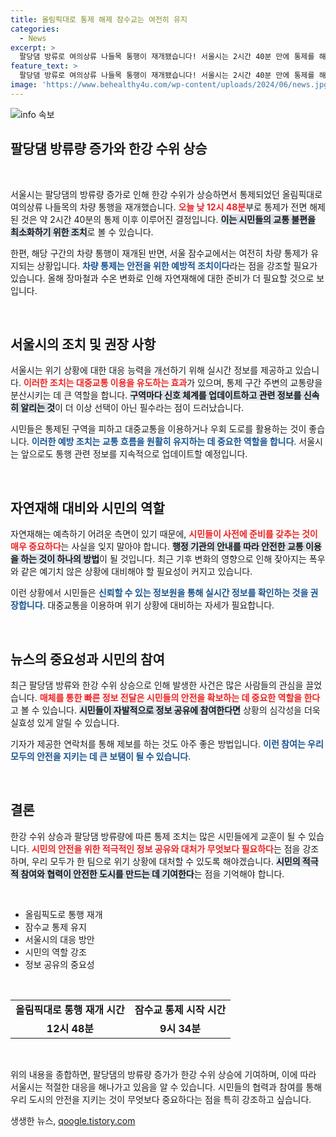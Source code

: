 ```yaml
---
title: 올림픽대로 통제 해제 잠수교는 여전히 유지
categories:
  - News
excerpt: >
  팔당댐 방류로 여의상류 나들목 통행이 재개됐습니다! 서울시는 2시간 40분 만에 통제를 해제했지만, 잠수교는 여전히 막혀 있습니다. 서울의 교통 상황을 빠르게 확인하세요!
feature_text: >
  팔당댐 방류로 여의상류 나들목 통행이 재개됐습니다! 서울시는 2시간 40분 만에 통제를 해제했지만, 잠수교는 여전히 막혀 있습니다. 서울의 교통 상황을 빠르게 확인하세요!
image: 'https://www.behealthy4u.com/wp-content/uploads/2024/06/news.jpg'
---
```


<p><img src="https://www.behealthy4u.com/wp-content/uploads/2024/06/news.jpg" alt="info 속보" /></p>

<h2 data-ke-size="size26">팔당댐 방류량 증가와 한강 수위 상승</h2>

<p data-ke-size="size16">&nbsp;</p>

<p>서울시는 팔당댐의 방류량 증가로 인해 한강 수위가 상승하면서 통제되었던 올림픽대로 여의상류 나들목의 차량 통행을 재개했습니다. <b><span style="color: #ee2323;">오늘 낮 12시 48분</span></b>부로 통제가 전면 해제된 것은 약 2시간 40분의 통제 이후 이루어진 결정입니다. <b><span style="background-color: #21538527;">이는 시민들의 교통 불편을 최소화하기 위한 조치</span></b>로 볼 수 있습니다. </p>

<p>한편, 해당 구간의 차량 통행이 재개된 반면, 서울 잠수교에서는 여전히 차량 통제가 유지되는 상황입니다. <b><span style="color: #1a5490;">차량 통제는 안전을 위한 예방적 조치이다</span></b>라는 점을 강조할 필요가 있습니다. 올해 장마철과 수온 변화로 인해 자연재해에 대한 준비가 더 필요할 것으로 보입니다.</p>

<p data-ke-size="size16">&nbsp;</p>

<h2 data-ke-size="size26">서울시의 조치 및 권장 사항</h2>

<p>서울시는 위기 상황에 대한 대응 능력을 개선하기 위해 실시간 정보를 제공하고 있습니다. <b><span style="color: #ee2323;">이러한 조치는 대중교통 이용을 유도하는 효과</span></b>가 있으며, 통제 구간 주변의 교통량을 분산시키는 데 큰 역할을 합니다. <b><span style="background-color: #21538527;">구역마다 신호 체계를 업데이트하고 관련 정보를 신속히 알리는 것</span></b>이 더 이상 선택이 아닌 필수라는 점이 드러났습니다.</p>

<p>시민들은 통제된 구역을 피하고 대중교통을 이용하거나 우회 도로를 활용하는 것이 좋습니다. <b><span style="color: #1a5490;">이러한 예방 조치는 교통 흐름을 원활히 유지하는 데 중요한 역할을 합니다</span></b>. 서울시는 앞으로도 통행 관련 정보를 지속적으로 업데이트할 예정입니다.</p>

<p data-ke-size="size16">&nbsp;</p>

<h2 data-ke-size="size26">자연재해 대비와 시민의 역할</h2>

<p>자연재해는 예측하기 어려운 측면이 있기 때문에, <b><span style="color: #ee2323;">시민들이 사전에 준비를 갖추는 것이 매우 중요하다</span></b>는 사실을 잊지 말아야 합니다. <b><span style="background-color: #21538527;">행정 기관의 안내를 따라 안전한 교통 이용을 하는 것이 하나의 방법</span></b>이 될 것입니다. 최근 기후 변화의 영향으로 인해 잦아지는 폭우와 같은 예기치 않은 상황에 대비해야 할 필요성이 커지고 있습니다.</p>

<p>이런 상황에서 시민들은 <b><span style="color: #1a5490;">신뢰할 수 있는 정보원을 통해 실시간 정보를 확인하는 것을 권장합니다</span></b>. 대중교통을 이용하며 위기 상황에 대비하는 자세가 필요합니다.</p>

<p data-ke-size="size16">&nbsp;</p>

<h2 data-ke-size="size26">뉴스의 중요성과 시민의 참여</h2>

<p>최근 팔당댐 방류와 한강 수위 상승으로 인해 발생한 사건은 많은 사람들의 관심을 끌었습니다. <b><span style="color: #ee2323;">매체를 통한 빠른 정보 전달은 시민들의 안전을 확보하는 데 중요한 역할을 한다</span></b>고 볼 수 있습니다. <b><span style="background-color: #21538527;">시민들이 자발적으로 정보 공유에 참여한다면</span></b> 상황의 심각성을 더욱 실효성 있게 알릴 수 있습니다.</p>

<p>기자가 제공한 연락처를 통해 제보를 하는 것도 아주 좋은 방법입니다. <b><span style="color: #1a5490;">이런 참여는 우리 모두의 안전을 지키는 데 큰 보탬이 될 수 있습니다</span></b>. </p>

<p data-ke-size="size16">&nbsp;</p>

<h2 data-ke-size="size26">결론</h2>

<p>한강 수위 상승과 팔당댐 방류량에 따른 통제 조치는 많은 시민들에게 교훈이 될 수 있습니다. <b><span style="color: #ee2323;">시민의 안전을 위한 적극적인 정보 공유와 대처가 무엇보다 필요하다</span></b>는 점을 강조하며, 우리 모두가 한 팀으로 위기 상황에 대처할 수 있도록 해야겠습니다. <b><span style="background-color: #21538527;">시민의 적극적 참여와 협력이 안전한 도시를 만드는 데 기여한다</span></b>는 점을 기억해야 합니다. </p>

<p data-ke-size="size16">&nbsp;</p>

<ul>
    <li>올림픽도로 통행 재개</li>
    <li>잠수교 통제 유지</li>
    <li>서울시의 대응 방안</li>
    <li>시민의 역할 강조</li>
    <li>정보 공유의 중요성</li>
</ul>

<p data-ke-size="size16">&nbsp;</p>

<table style="width: 100%; border-collapse: collapse;">
    <tr>
        <td style="text-align: center; height: 17px;"><b>올림픽대로 통행 재개 시간</b></td>
        <td style="text-align: center; height: 17px;"><b>잠수교 통제 시작 시간</b></td>
    </tr>
    <tr>
        <td style="text-align: center; height: 17px;"><b>12시 48분</b></td>
        <td style="text-align: center; height: 17px;"><b>9시 34분</b></td>
    </tr>
</table>

<p data-ke-size="size16">&nbsp;</p>

<p>위의 내용을 종합하면, 팔당댐의 방류량 증가가 한강 수위 상승에 기여하며, 이에 따라 서울시는 적절한 대응을 해나가고 있음을 알 수 있습니다. 시민들의 협력과 참여를 통해 우리 도시의 안전을 지키는 것이 무엇보다 중요하다는 점을 특히 강조하고 싶습니다.</p>
생생한 뉴스, <a href="https://qoogle.tistory.com" rel="dofollow">qoogle.tistory.com</a>


